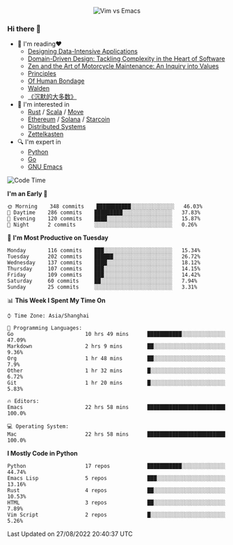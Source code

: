 <p align="center">
    <img src="https://gist.githubusercontent.com/coldnight/e696baffb094e71c96cb302118878eae/raw/40ea5053a6f66cc65f90f437e4173497da225958/banner.gif" alt="Vim vs Emacs" />
</p>

### Hi there 👋

- 📖 I'm reading❤️
    + [Designing Data-Intensive Applications](https://www.oreilly.com/library/view/designing-data-intensive-applications/9781491903063/)
    + [Domain-Driven Design: Tackling Complexity in the Heart of Software](https://www.dddcommunity.org/book/evans_2003/)
    + [Zen and the Art of Motorcycle Maintenance: An Inquiry into Values](https://en.wikipedia.org/wiki/Zen_and_the_Art_of_Motorcycle_Maintenance)
    + [Principles](https://www.principles.com/)
    + [Of Human Bondage](https://en.wikipedia.org/wiki/Of_Human_Bondage)
    + [Walden](https://en.wikipedia.org/wiki/Walden)
    + [《沉默的大多数》](https://en.wikipedia.org/wiki/Silent_majority)
- 🌱 I'm interested in
    + [Rust](https://www.rust-lang.org/) / [Scala](https://www.scala-lang.org/) / [Move](https://github.com/move-language/move/)
    + [Ethereum](https://ethereum.org/en/) / [Solana](https://solana.com/) / [Starcoin](https://github.com/starcoinorg/starcoin)
	+ [Distributed Systems](https://www.linuxzen.com/notes/topics/20200320174417_%E5%88%86%E5%B8%83%E5%BC%8F/)
	+ [Zettelkasten](https://www.linuxzen.com/notes/notes/20220120080920-slip_box/)
- 🔍 I'm expert in
    + [Python](https://www.python.org/)
    + [Go](https://go.dev/)
    + [GNU Emacs](https://www.gnu.org/software/emacs/)

<!--START_SECTION:waka-->
![Code Time](http://img.shields.io/badge/Code%20Time-1%2C517%20hrs%2047%20mins-blue)

**I'm an Early 🐤** 

```text
🌞 Morning    348 commits    ███████████░░░░░░░░░░░░░░   46.03% 
🌆 Daytime    286 commits    █████████░░░░░░░░░░░░░░░░   37.83% 
🌃 Evening    120 commits    ████░░░░░░░░░░░░░░░░░░░░░   15.87% 
🌙 Night      2 commits      ░░░░░░░░░░░░░░░░░░░░░░░░░   0.26%

```
📅 **I'm Most Productive on Tuesday** 

```text
Monday       116 commits    ███░░░░░░░░░░░░░░░░░░░░░░   15.34% 
Tuesday      202 commits    ██████░░░░░░░░░░░░░░░░░░░   26.72% 
Wednesday    137 commits    ████░░░░░░░░░░░░░░░░░░░░░   18.12% 
Thursday     107 commits    ███░░░░░░░░░░░░░░░░░░░░░░   14.15% 
Friday       109 commits    ███░░░░░░░░░░░░░░░░░░░░░░   14.42% 
Saturday     60 commits     ██░░░░░░░░░░░░░░░░░░░░░░░   7.94% 
Sunday       25 commits     ░░░░░░░░░░░░░░░░░░░░░░░░░   3.31%

```


📊 **This Week I Spent My Time On** 

```text
⌚︎ Time Zone: Asia/Shanghai

💬 Programming Languages: 
Go                       10 hrs 49 mins      ███████████░░░░░░░░░░░░░░   47.09% 
Markdown                 2 hrs 9 mins        ██░░░░░░░░░░░░░░░░░░░░░░░   9.36% 
Org                      1 hr 48 mins        ██░░░░░░░░░░░░░░░░░░░░░░░   7.9% 
Other                    1 hr 32 mins        █░░░░░░░░░░░░░░░░░░░░░░░░   6.72% 
Git                      1 hr 20 mins        █░░░░░░░░░░░░░░░░░░░░░░░░   5.83%

🔥 Editors: 
Emacs                    22 hrs 58 mins      █████████████████████████   100.0%

💻 Operating System: 
Mac                      22 hrs 58 mins      █████████████████████████   100.0%

```

**I Mostly Code in Python** 

```text
Python                   17 repos            ███████████░░░░░░░░░░░░░░   44.74% 
Emacs Lisp               5 repos             ███░░░░░░░░░░░░░░░░░░░░░░   13.16% 
Rust                     4 repos             ██░░░░░░░░░░░░░░░░░░░░░░░   10.53% 
HTML                     3 repos             ██░░░░░░░░░░░░░░░░░░░░░░░   7.89% 
Vim Script               2 repos             █░░░░░░░░░░░░░░░░░░░░░░░░   5.26%

```



 Last Updated on 27/08/2022 20:40:37 UTC
<!--END_SECTION:waka-->
